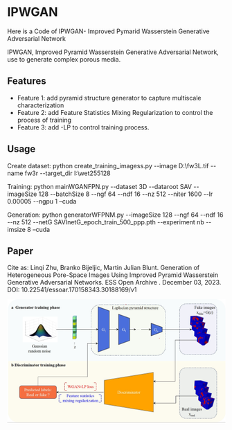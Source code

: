 # IPWGAN
Here is a Code of IPWGAN- Improved Pymarid Wasserstein Generative Adversarial Network

IPWGAN, Improved Pyramid Wasserstein Generative Adversarial Network, use to generate complex porous media.

## Features

- Feature 1: add pyramid structure generator to capture multiscale characterization
- Feature 2: add Feature Statistics Mixing Regularization to control the process of training
- Feature 3: add -LP to control training process.

## Usage

Create dataset: python create_training_imagess.py --image D:\fw3L.tif --name fw3r --target_dir I:\wet255128

Training: python mainWGANFPN.py --dataset 3D --dataroot SAV --imageSize 128 --batchSize 8 --ngf 64 --ndf 16 --nz 512 --niter 1600 --lr 0.00005 --ngpu 1 –cuda

Generation: python generatorWFPNM.py --imageSize 128 --ngf 64 --ndf 16 --nz 512 --netG SAVInetG_epoch_train_500_ppp.pth  --experiment nb --imsize 8 –cuda

## Paper

Cite as: Linqi Zhu, Branko Bijeljic, Martin Julian Blunt. Generation of Heterogeneous Pore-Space Images Using Improved Pyramid Wasserstein Generative Adversarial Networks. ESS Open Archive . December 03, 2023.
DOI: 10.22541/essoar.170158343.30188169/v1

![Figure](https://github.com/ImperialCollegeLondon/IPWGAN/raw/main/Figure.jpg)
